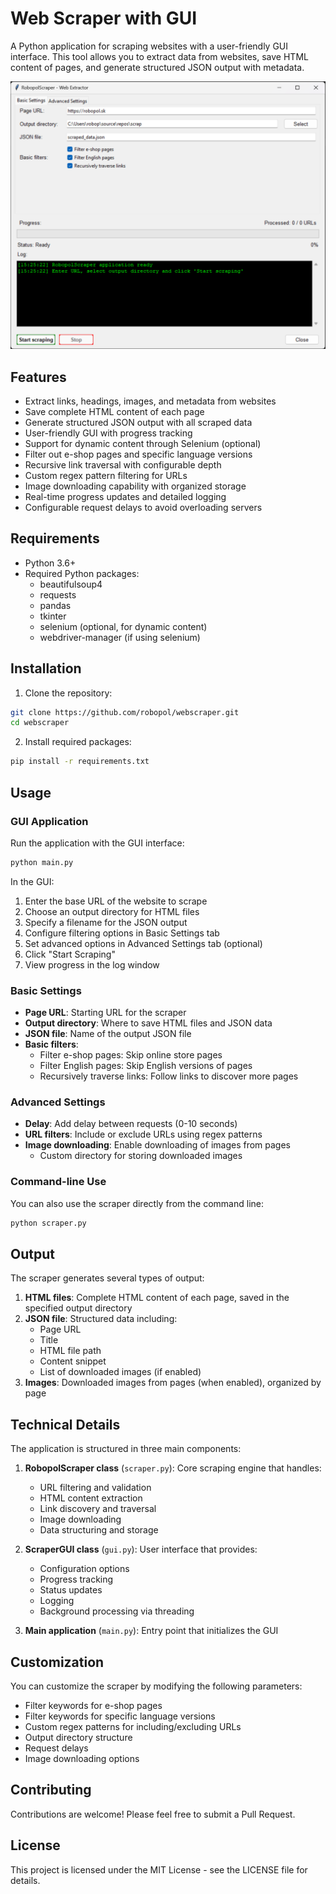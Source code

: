 # Web Scraper with GUI

A Python application for scraping websites with a user-friendly GUI interface. This tool allows you to extract data from websites, save HTML content of pages, and generate structured JSON output with metadata.

![Web Scraper Screenshot](assets/scraper_gui_screenshot.png)

## Features

- Extract links, headings, images, and metadata from websites
- Save complete HTML content of each page
- Generate structured JSON output with all scraped data
- User-friendly GUI with progress tracking
- Support for dynamic content through Selenium (optional)
- Filter out e-shop pages and specific language versions
- Recursive link traversal with configurable depth
- Custom regex pattern filtering for URLs
- Image downloading capability with organized storage
- Real-time progress updates and detailed logging
- Configurable request delays to avoid overloading servers

## Requirements

- Python 3.6+
- Required Python packages:
  - beautifulsoup4
  - requests
  - pandas
  - tkinter
  - selenium (optional, for dynamic content)
  - webdriver-manager (if using selenium)

## Installation

1. Clone the repository:
```bash
git clone https://github.com/robopol/webscraper.git
cd webscraper
```

2. Install required packages:
```bash
pip install -r requirements.txt
```

## Usage

### GUI Application

Run the application with the GUI interface:

```bash
python main.py
```

In the GUI:
1. Enter the base URL of the website to scrape
2. Choose an output directory for HTML files
3. Specify a filename for the JSON output
4. Configure filtering options in Basic Settings tab
5. Set advanced options in Advanced Settings tab (optional)
6. Click "Start Scraping"
7. View progress in the log window

### Basic Settings

- **Page URL**: Starting URL for the scraper
- **Output directory**: Where to save HTML files and JSON data
- **JSON file**: Name of the output JSON file
- **Basic filters**:
  - Filter e-shop pages: Skip online store pages
  - Filter English pages: Skip English versions of pages
  - Recursively traverse links: Follow links to discover more pages

### Advanced Settings

- **Delay**: Add delay between requests (0-10 seconds)
- **URL filters**: Include or exclude URLs using regex patterns
- **Image downloading**: Enable downloading of images from pages
  - Custom directory for storing downloaded images

### Command-line Use

You can also use the scraper directly from the command line:

```bash
python scraper.py
```

## Output

The scraper generates several types of output:

1. **HTML files**: Complete HTML content of each page, saved in the specified output directory
2. **JSON file**: Structured data including:
   - Page URL
   - Title
   - HTML file path
   - Content snippet
   - List of downloaded images (if enabled)
3. **Images**: Downloaded images from pages (when enabled), organized by page

## Technical Details

The application is structured in three main components:

1. **RobopolScraper class** (`scraper.py`): Core scraping engine that handles:
   - URL filtering and validation
   - HTML content extraction
   - Link discovery and traversal
   - Image downloading
   - Data structuring and storage

2. **ScraperGUI class** (`gui.py`): User interface that provides:
   - Configuration options
   - Progress tracking
   - Status updates
   - Logging
   - Background processing via threading

3. **Main application** (`main.py`): Entry point that initializes the GUI

## Customization

You can customize the scraper by modifying the following parameters:

- Filter keywords for e-shop pages
- Filter keywords for specific language versions
- Custom regex patterns for including/excluding URLs
- Output directory structure
- Request delays
- Image downloading options

## Contributing

Contributions are welcome! Please feel free to submit a Pull Request.

## License

This project is licensed under the MIT License - see the LICENSE file for details. 
